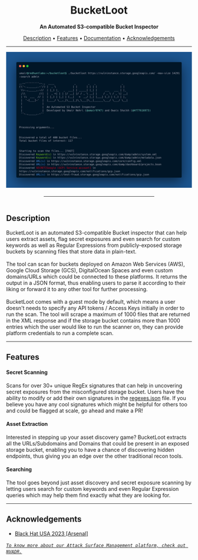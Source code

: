 <h1 align="center">BucketLoot</h1>
<p align="center"><b>An Automated S3-compatible Bucket Inspector</b></p>
<p align="center">
<a href="#description">Description</a> • <a href="#features">Features</a> • <a href="docs/documentation.md">Documentation</a> • <a href="#acknowledgements">Acknowledgements</a></p>
<hr>
<img src="./toolscreenshot.png">
<hr style="width:300px; height: 1px; margin: auto; margin-top: 20px;" />
<br>
<div id="description">
<h2> Description </h2>
BucketLoot is an automated S3-compatible Bucket inspector that can help users extract assets, flag secret exposures and even search for custom keywords as well as Regular Expressions from publicly-exposed storage buckets by scanning files that store data in plain-text.
<br><br>
The tool can scan for buckets deployed on Amazon Web Services (AWS), Google Cloud Storage (GCS), DigitalOcean Spaces and even custom domains/URLs which could be connected to these platforms. It returns the output in a JSON format, thus enabling users to parse it according to their liking or forward it to any other tool for further processing.
<br><br>
BucketLoot comes with a guest mode by default, which means a user doesn't needs to specify any API tokens / Access Keys initially in order to run the scan. The tool will scrape a maximum of 1000 files that are returned in the XML response and if the storage bucket contains more than 1000 entries which the user would like to run the scanner on, they can provide platform credentials to run a complete scan.
</div>
<hr style="height: 1px;">
<div id="features">
<h2> Features </h2>

<h4> Secret Scanning </h4>
Scans for over 30+ unique RegEx signatures that can help in uncovering secret exposures from the misconfigured storage bucket. Users have the ability to modify or add their own signatures in the <a href="./regexes.json">regexes.json</a> file. If you believe you have any cool signatures which might be helpful for others too and could be flagged at scale, go ahead and make a PR!

<h4> Asset Extraction </h4>
Interested in stepping up your asset discovery game? BucketLoot extracts all the URLs/Subdomains and Domains that could be present in an exposed storage bucket, enabling you to have a chance of discovering hidden endpoints, thus giving you an edge over the other traditional recon tools.

<h4> Searching </h4>
The tool goes beyond just asset discovery and secret exposure scanning by letting users search for custom keywords and even Regular Expression queries which may help them find exactly what they are looking for.
</div>

<hr style="height: 1px;">

<div id="acknowledgements">
<h2> Acknowledgements </h2>
<ul type="disc">
<li><a href="https://www.blackhat.com/us-23/arsenal/schedule/#bucketloot---an-automated-s-bucket-inspector-33536">Black Hat USA 2023 [Arsenal]</a></li>
</ul>
</div>

*[`To know more about our Attack Surface Management platform, check out NVADR.`](https://redhuntlabs.com/nvadr)*
